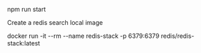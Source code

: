 npm run start

Create a redis search local image

docker run -it --rm --name redis-stack -p 6379:6379 redis/redis-stack:latest
